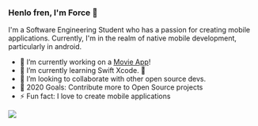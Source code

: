
### Henlo fren, I'm **Force** 👋

 I'm a Software Engineering Student who has a passion for creating mobile applications. Currently, I'm in the realm of native mobile development, particularly in android.

- 🔭 I’m currently working on a [Movie App][app]!
- 🌱 I’m currently learning Swift Xcode. 📱
- 👯 I’m looking to collaborate with other open source devs.
- 🥅 2020 Goals: Contribute more to Open Source projects
- ⚡ Fun fact: I love to create mobile applications

![](https://komarev.com/ghpvc/?username=forceporquillo&label=PROFILE+VIEWS)

<!---## Stacks
[![Top Langs](https://github-readme-stats.vercel.app/api/top-langs/?username=forceporquillo)](https://github.com/forceporquillo/forceporqullo)
-->
<!---
### Connect with me:
[<img align="left" alt="codeSTACKr.com" width="22px" src="https://raw.githubusercontent.com/iconic/open-iconic/master/svg/globe.svg" />][website]
[<img align="left" alt="codeSTACKr | YouTube" width="22px" src="https://cdn.jsdelivr.net/npm/simple-icons@v3/icons/twitter.svg" />][twitter]
[<img align="left" alt="codeSTACKr | LinkedIn" width="22px" src="https://cdn.jsdelivr.net/npm/simple-icons@v3/icons/linkedin.svg" />][linkedin]
[<img align="left" alt="codeSTACKr | Instagram" width="22px" src="https://cdn.jsdelivr.net/npm/simple-icons@v3/icons/instagram.svg" />][instagram]
-->
[website]: https://forcecodes.dev
[twitter]: https://twitter.com/tito_4s
[instagram]: https://instagram.com/strongforce1/
[linkedin]: https://linkedin.com/in/https://www.linkedin.com/in/aljan-porquillo-7567431a0/
[app]: https://github.com/forceporquillo/android-covid19-tracker
